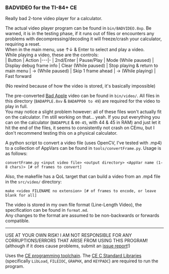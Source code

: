 ### BADVIDEO for the TI-84+ CE

Really bad 2-tone video player for a calculator.

The actual video player program can be found in `bin/BADVIDEO.8xp`. Be warned, it is in the testing phase, if it runs out of files or encounters any problems with decompressing/decoding it will freeze/crash your calculator, requiring a reset.  
When in the main menu, use ↑↓ & Enter to select and play a video.  
While playing a video, these are the controls:  
| Button               | Action
|---|-
| 2nd/Enter            | Pause/Play
| Mode (While paused)  | Display debug frame info
| Clear (While paused) | Stop playing & return to main menu
| → (While paused)     | Skip 1 frame ahead
| → (While playing)    | Fast forward

(No rewind because of how the video is stored, it's basically impossible)

The pre-converted [Bad Apple](https://www.nicovideo.jp/watch/sm8628149) video can be found in `bin/video/`. All files in this directory (`BADAPPLE.8xv` & `BADAPP00 to 49`) are required for the video to play in full.  
You may notice a slight problem however: all of these files won't actually fit on the calculator. I'm still working on that... yeah. If you put everything you can on the calculator (`BADAPPLE` & `00-45`, with 44 & 45 in RAM) and just let it hit the end of the files, it seems to consistently not crash on CEmu, but I don't recommend testing this on a physical calculator.

A python script to convert a video file (uses OpenCV, I've tested with .mp4) to a collection of AppVars can be found in `tools/convertFrame.py`. Usage is as follows:
```
convertFrame.py <input video file> <output directory> <AppVar name (1-8 chars)> [# of frames to convert]
```  
Also, the makefile has a QoL target that can build a video from an .mp4 file in the `src/video/` directory:
```
make <video FILENAME no extension> [# of frames to encode, or leave blank for all]
```

The video is stored in my own file format (Line-Length Video), the specification can be found in `format.md`.  
Any changes to the format are assumed to be non-backwards or forwards compatible.

---

USE AT YOUR OWN RISK! I AM NOT RESPONSIBLE FOR ANY CORRUPTIONS/ERRORS THAT ARISE FROM USING THIS PROGRAM! (although if it does cause problems, submit an [issue report](https://github.com/Penguin-Spy/BADVIDEO/issues/new)!)

Uses the [CE programming toolchain](https://github.com/CE-Programming/toolchain/). The [CE C Standard Libraries](https://github.com/CE-Programming/libraries/releases/latest) (specifically `LibLoad`, `FILEIOC`, `GRAPHX`, and `KEYPADC`) are required to run the program.
